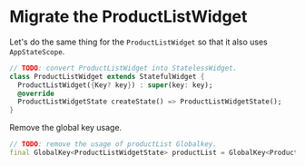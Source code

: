 # Migrate the ProductListWidget

Let's do the same thing for the `ProductListWidget` so that it also uses `AppStateScope`.

```dart
// TODO: convert ProductListWidget into StatelessWidget.
class ProductListWidget extends StatefulWidget {
  ProductListWidget({Key? key}) : super(key: key);
  @override
  ProductListWidgetState createState() => ProductListWidgetState();
}
```

Remove the global key usage.

```dart
// TODO: remove the usage of productList Globalkey.
final GlobalKey<ProductListWidgetState> productList = GlobalKey<ProductListWidgetState>();
```